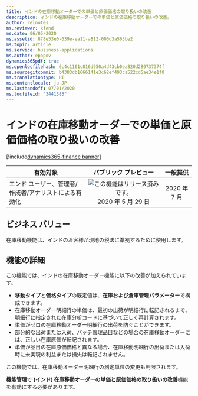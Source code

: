```yaml
---
title: インドの在庫移動オーダーでの単価と原価価格の取り扱いの改善
description: インドの在庫移動オーダーでの単価と原価価格の取り扱いの改善。
author: relnotes
ms.reviewer: kfend
ms.date: 06/05/2020
ms.assetid: 878e53e0-639e-ea11-a812-000d3a563be2
ms.topic: article
ms.service: business-applications
ms.author: epopov
dynamics365pdf: true
ms.openlocfilehash: 6c4c1161c816d950a4d43cb0ea820d289737374f
ms.sourcegitcommit: b4383db1666141e3c62ef493ca522cd5ae34e1f0
ms.translationtype: HT
ms.contentlocale: ja-JP
ms.lasthandoff: 07/01/2020
ms.locfileid: "3441383"
---
```

# <a name="improvements-in-unit-price-and-cost-price-handling-in-stock-transfer-orders-for-india"></a>インドの在庫移動オーダーでの単価と原価価格の取り扱いの改善
[!include[dynamics365-finance banner](../includes/dynamics365-finance.md)]

| 有効対象    |  パブリック プレビュー | 一般提供 | 
| ---------- | :----------: |:----------: |
|エンド ユーザー、管理者/作成者/アナリストによる有効化|![この機能はリリース済みです。](/dynamics365-release-plan/media/green-checkmark.png "この機能はリリース済みです。") 2020 年 5 月 29 日| 2020 年 7 月|


## <a name="business-value"></a>ビジネス バリュー
<!-- bv start -->
在庫移動機能は、インドのお客様が現地の税法に準拠するために使用します。
<!-- bv end -->



## <a name="feature-details"></a>機能の詳細
<!--feature detail start -->
この機能では、インドの在庫移動オーダー機能に以下の改善が加えられています。

- **移動タイプ**と**価格タイプ**の既定値は、**在庫および倉庫管理パラメーター**で構成できます。
- 在庫移動オーダー明細行の単価は、最初の出荷が明細行に転記されるまで、明細行に指定された在庫分析コードに基づいて正しく再計算されます。
- 単価がゼロの在庫移動オーダー明細行の出荷を防ぐことができます。
- 部分的な出荷または入荷、バッチ管理品目などの場合の在庫移動オーダーには、正しい在庫原価が転記されます。
- 単価が品目の在庫原価価格と異なる場合、在庫移動明細行の出荷または入荷時に未実現の利益または損失は転記されません。

この機能では、在庫移動オーダー明細行の測定単位の変更も制限されます。

**機能管理**で **(インド) 在庫移動オーダーの単価と原価価格の取り扱いの改善**機能を有効にする必要があります。
<!--feature detail end -->









